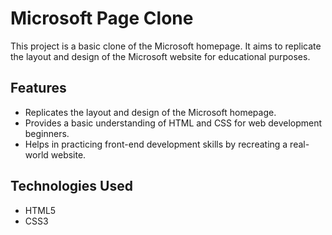# Microsoft Page Clone

This project is a basic clone of the Microsoft homepage. It aims to replicate the layout and design of the Microsoft website for educational purposes.

## Features

- Replicates the layout and design of the Microsoft homepage.
- Provides a basic understanding of HTML and CSS for web development beginners.
- Helps in practicing front-end development skills by recreating a real-world website.

## Technologies Used

- HTML5 <br>
- CSS3

